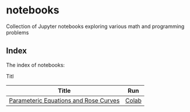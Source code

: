# notebooks

Collection of Jupyter notebooks exploring various math and programming problems

## Index

The index of notebooks:

Titl

|Title|Run|
|---|---|
| [Parameteric Equations and Rose Curves](notebooks/parametric-equations-and-rose-curves.ipynb) | [Colab](https://colab.research.google.com/github/anandology/notebooks/blob/main/notebooks/parametric-equations-and-rose-curves.ipynb)
